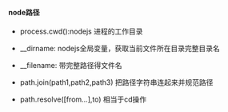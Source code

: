 #### node路径
- process.cwd():nodejs 进程的工作目录
- __dirname: nodejs全局变量，获取当前文件所在目录完整目录名
- __filename: 带完整路径得文件名

- path.join(path1,path2,path3) 把路径字符串连起来并规范路径
- path.resolve([from...],to) 相当于cd操作